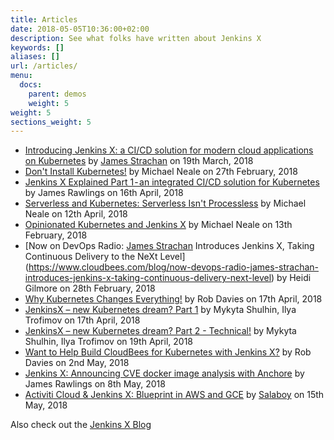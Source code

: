 ```yaml
---
title: Articles
date: 2018-05-05T10:36:00+02:00
description: See what folks have written about Jenkins X 
keywords: []
aliases: []
url: /articles/
menu:
  docs:
    parent: demos
    weight: 5
weight: 5
sections_weight: 5
---
```


* [Introducing Jenkins X: a CI/CD solution for modern cloud applications on Kubernetes](https://jenkins.io/blog/2018/03/19/introducing-jenkins-x/) by [James Strachan](https://twitter.com/jstrachan) on 19th March, 2018
* [Don't Install Kubernetes!](https://www.cloudbees.com/blog/dont-install-kubernetes) by Michael Neale on 27th February, 2018
* [Jenkins X Explained Part 1 - an integrated CI/CD solution for Kubernetes](https://jenkins.io/blog/2018/04/16/jenkins-x-explained-part1/) by James Rawlings on 16th April, 2018
* [Serverless and Kubernetes: Serverless Isn't Processless](https://www.cloudbees.com/blog/serverless-and-kubernetes-serverless-isnt-processless) by Michael Neale on 12th April, 2018
* [Opinionated Kubernetes and Jenkins X](https://www.cloudbees.com/blog/opinionated-kubernetes-and-jenkins-x) by Michael Neale on 13th February, 2018
* [Now on DevOps Radio: [James Strachan](https://twitter.com/jstrachan) Introduces Jenkins X, Taking Continuous Delivery to the NeXt Level](https://www.cloudbees.com/blog/now-devops-radio-james-strachan-introduces-jenkins-x-taking-continuous-delivery-next-level) by Heidi Gilmore on 28th February, 2018
* [Why Kubernetes Changes Everything!](https://www.cloudbees.com/blog/why-kubernetes-changes-everything) by Rob Davies on 17th April, 2018
* [JenkinsX – new Kubernetes dream? Part 1](https://blog.octo.com/en/jenkinsx-new-kubernetes-dream-part-1/) by Mykyta Shulhin, Ilya Trofimov on 17th April, 2018
* [JenkinsX – new Kubernetes dream? Part 2 - Technical!](https://blog.octo.com/en/jenkinsx-new-kubernetes-dream-part-1/) by Mykyta Shulhin, Ilya Trofimov on 19th April, 2018
* [Want to Help Build CloudBees for Kubernetes with Jenkins X?](https://www.cloudbees.com/blog/want-help-build-cloudbees-kubernetes-jenkins-x) by Rob Davies on 2nd May, 2018
* [Jenkins X: Announcing CVE docker image analysis with Anchore](https://jenkins.io/blog/2018/05/08/jenkins-x-anchore/) by James Rawlings on 8th May, 2018
* [Activiti Cloud & Jenkins X: Blueprint in AWS and GCE](https://salaboy.com/2018/05/15/activiti-cloud-jenkins-x-blueprint-in-aws-and-gce/) by [Salaboy](https://salaboy.com/) on 15th May, 2018


Also check out the [Jenkins X Blog](/news/)

